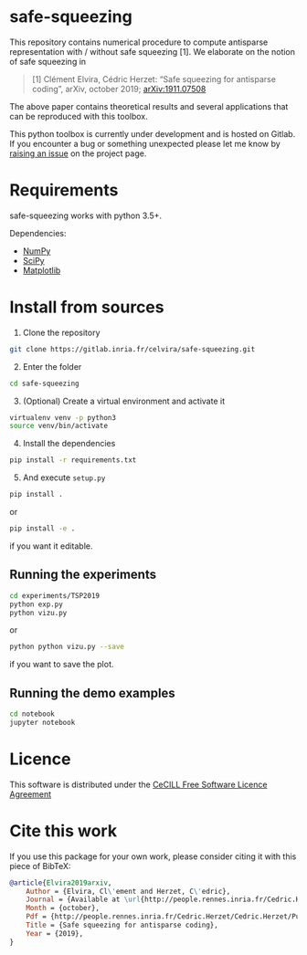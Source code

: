 # safe-squeezing

This repository contains numerical procedure to compute antisparse representation with / without safe squeezing [1].
We elaborate on the notion of safe squeezing in

> [1] Clément Elvira, Cédric Herzet: “Safe squeezing for antisparse coding”, arXiv, october 2019; [arXiv:1911.07508](http://arxiv.org/abs/0000.00000)

The above paper contains theoretical results and several applications that can be reproduced with this toolbox.

This python toolbox is currently under development and is hosted on Gitlab. If you encounter a bug or something unexpected please let me know by [raising an issue](https://gitlab.inria.fr/celvira/safe-squeezing/issues) on the project page.

# Requirements

safe-squeezing works with python 3.5+.

Dependencies:
 -   [NumPy](http://www.numpy.org)
 -   [SciPy](https://www.scipy.org)
 -   [Matplotlib](http://matplotlib.org)


# Install from sources

1. Clone the repository
```bash
git clone https://gitlab.inria.fr/celvira/safe-squeezing.git
```

2. Enter the folder
```bash
cd safe-squeezing
```

3. (Optional) Create a virtual environment and activate it
```bash
virtualenv venv -p python3
source venv/bin/activate
```

4. Install the dependencies
```bash
pip install -r requirements.txt
```

5. And execute `setup.py`
```bash
pip install .
```
or 
```bash
pip install -e .
```
if you want it editable.

## Running the experiments

```bash
cd experiments/TSP2019
python exp.py
python vizu.py
```
or
```bash
python python vizu.py --save
```
if you want to save the plot.


## Running the demo examples

```bash
cd notebook
jupyter notebook
```


# Licence

This software is distributed under the [CeCILL Free Software Licence Agreement](http://www.cecill.info/licences/Licence_CeCILL_V2-en.html)


# Cite this work

If you use this package for your own work, please consider citing it with this piece of BibTeX:

```bibtex
@article{Elvira2019arxiv,
	Author = {Elvira, Cl\'ement and Herzet, C\'edric},
	Journal = {Available at \url{http://people.rennes.inria.fr/Cedric.Herzet/Cedric.Herzet/Publications_files/Elvira2020a.pdf}},
	Month = {october},
	Pdf = {http://people.rennes.inria.fr/Cedric.Herzet/Cedric.Herzet/Publications_files/Elvira2020a.pdf},
	Title = {Safe squeezing for antisparse coding},
	Year = {2019},
}
```